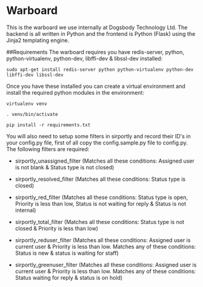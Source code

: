 # Warboard
This is the warboard we use internally at Dogsbody Technology Ltd. The backend is all written in Python and the frontend is Python (Flask) using the Jinja2 templating engine.

##Requirements
The warboard requires you have redis-server, python, python-virtualenv, python-dev, libffi-dev & libssl-dev installed:

```sudo apt-get install redis-server python python-virtualenv python-dev libffi-dev libssl-dev```

Once you have these installed you can create a virtual environment and install the required python modules in the environment:

```virtualenv venv```

```. venv/bin/activate```

```pip install -r requirements.txt```

You will also need to setup some filters in sirportly and record their ID's in your config.py file, first of all copy the config.sample.py file to config.py. The following filters are required:

- sirportly_unassigned_filter (Matches all these conditions: Assigned user is not blank & Status type is not closed)

- sirportly_resolved_filter (Matches all these conditions: Status type is closed)

- sirportly_red_filter (Matches all these conditions: Status type is open, Priority is less than low, Status is not waiting for reply & Status is not internal)

- sirportly_total_filter (Matches all these conditions: Status type is not closed & Priority is less than low)

- sirportly_reduser_filter (Matches all these conditions: Assigned user is current user & Priority is less than low. Matches any of these conditions: Status is new & status is
waiting for staff)

- sirportly_greenuser_filter (Matches all these conditions: Assigned user is current user & Priority is less than low. Matches any of these conditions: Status waiting for reply & status is on hold)
